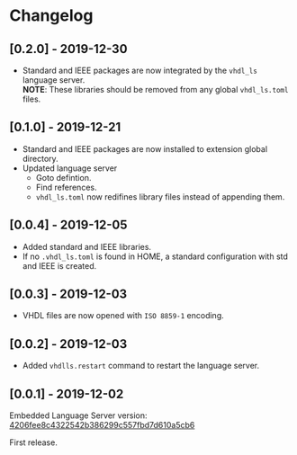 # Changelog

## [0.2.0] - 2019-12-30
- Standard and IEEE packages are now integrated by the `vhdl_ls` language server.  
**NOTE**: These libraries should be removed from any global `vhdl_ls.toml` files.

## [0.1.0] - 2019-12-21
- Standard and IEEE packages are now installed to extension global directory.
- Updated language server
  - Goto defintion.
  - Find references.
  - `vhdl_ls.toml` now redifines library files instead of appending them. 

## [0.0.4] - 2019-12-05
- Added standard and IEEE libraries.
- If no `.vhdl_ls.toml` is found in HOME, a standard configuration with std and IEEE is created.

## [0.0.3] - 2019-12-03
- VHDL files are now opened with `ISO 8859-1` encoding.

## [0.0.2] - 2019-12-03
- Added `vhdlls.restart` command to restart the language server.

## [0.0.1] - 2019-12-02
Embedded Language Server version: [4206fee8c4322542b386299c557fbd7d610a5cb6](https://github.com/kraigher/rust_hdl)

First release.
